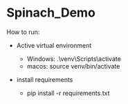 # Spinach_Demo

How to run:
 - Active virtual environment
    - Windows: .\venv\Scripts\activate
    - macos: source venv/bin/activate

 - install requirements
    - pip install -r requirements.txt